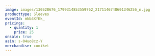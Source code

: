 ```yaml
---
image: images/130528676_1799314853559762_2171146748601346256_n.jpg
producttype: Sleeves
eventId: mkb4XfKk_
pricings:
  - quantity: 1
    price: 25
onsale: true
asin: s-O4uo8cz-Y
merchandise: comiket
---
```

